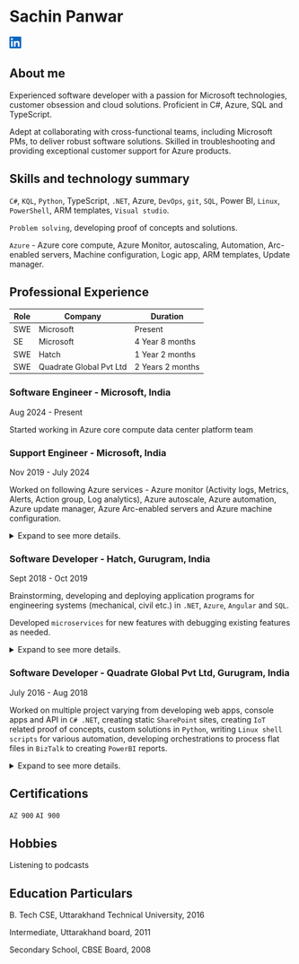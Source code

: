 # Sachin Panwar

[![LinkedIn](./assets/img/in-21.png)](https://www.linkedin.com/in/sachinpanwar)

## About me

Experienced software developer with a passion for Microsoft technologies, customer obsession and cloud solutions.
Proficient in C#, Azure, SQL and TypeScript.

Adept at collaborating with cross-functional teams, including Microsoft PMs, to deliver robust software solutions.
Skilled in troubleshooting and providing exceptional customer support for Azure products.

## Skills and technology summary

`C#`, `KQL`, `Python`, TypeScript, `.NET`, Azure, `DevOps`, `git`, `SQL`, Power BI, `Linux`, `PowerShell`, ARM templates, `Visual studio`.

`Problem solving`, developing proof of concepts and solutions.

`Azure` - Azure core compute, Azure Monitor, autoscaling, Automation, Arc-enabled servers, Machine configuration, Logic app, ARM templates, Update manager.

## Professional Experience

| Role  | Company                 | Duration |
|-------|-------------------------|----------|
| SWE   | Microsoft               | Present |
| SE    | Microsoft               | 4 Year 8 months |
| SWE   | Hatch                   | 1 Year 2 months |
| SWE   | Quadrate Global Pvt Ltd | 2 Years 2 months |

### Software Engineer - Microsoft, India

Aug 2024 - Present

Started working in Azure core compute data center platform team

### Support Engineer - Microsoft, India

Nov 2019 - July 2024

Worked on following Azure services - Azure monitor (Activity logs, Metrics, Alerts, Action group, Log analytics), Azure autoscale, Azure automation, Azure update manager, Azure Arc-enabled servers and Azure machine configuration.

<details>
  <summary>Expand to see more details.</summary>

 - Delivered best-in class technical support, solutions and custom scripts for products and features in `Azure` Monitor enterprise team
- Using `Python`, `PowerShell`, `ARM templates` and `KQL` for building solutions.
- Activity logs, metrics, `alerts`, action group, `log analytics`, autoscale, `Azure automation`, `Arc enabled servers`, `machine configuration`, update manager, `application insights`
- Maintained key individual metrics with `~5* CSAT` (with no DSATs at all) and Avg. DTS (days to solutions) less
than a week.

- Additionally, took initiatives, creating solutions for global and local teams to improve collaboration.
  - Impacting local team, created automation using `Power automate`, Approvals and Shifts app in Teams to track OOFs and leave planning.
  - `Impacting global team`, created an automation using `Logic app` to guide team members on best practices to follow in an Ava swarming channel.

</details>

### Software Developer - Hatch, Gurugram, India

Sept 2018 - Oct 2019

Brainstorming, developing and deploying application programs for engineering systems (mechanical, civil etc.) in `.NET`, `Azure`, `Angular` and `SQL`.

Developed `microservices` for new features with debugging existing features as needed.

<details>
  <summary>Expand to see more details.</summary>

- Lead POCs, design and development of a `micro-service` for
  - Converting documents (of format such as .docx, .xlsx, .pptx) to PDF
  - Signing engineering documents and drawings
- Closely work with project lead to finish on design and development of core `microservices` modules.
  - `Publish and subscribe` (pub-sub) based processing using `Azure event grid`.
  - Parallel processing or `Async implementation`
  - Using Azure key vault to store and fetch secret application settings.
  - Using `Entity framework` code-first approach.
- Development of `Angular` components with material design and services
- Used `git` for version control.
- Setup and manage `CI CD` pipelines for building and deploying these services in `Azure DevOps`

</details>

### Software Developer - Quadrate Global Pvt Ltd, Gurugram, India

July 2016 - Aug 2018

Worked on multiple project varying from developing web apps, console apps and API in `C# .NET`, creating static `SharePoint` sites, creating `IoT` related proof of concepts, custom solutions in `Python`, writing `Linux shell scripts` for various automation, developing orchestrations to process flat files in `BizTalk` to creating `PowerBI` reports.

<details>
  <summary>Expand to see more details.</summary>

- Collaborated with Microsoft PMs on development and demos.
- Became adapt in analyzing code for creating new feature or debugging.

</details>

## Certifications

`AZ 900` `AI 900`

## Hobbies

Listening to podcasts

## Education Particulars

B. Tech CSE, Uttarakhand Technical University, 2016

Intermediate, Uttarakhand board, 2011

Secondary School, CBSE Board, 2008

<br/>
<script src="assets/scripts/home.js" type="text/javascript"></script>
